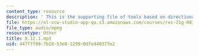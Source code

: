 ```yaml
---
content_type: resource
description: ' This is the supporting file of tools based on directional complements. '
file: https://ol-ocw-studio-app-qa.s3.amazonaws.com/courses/res-21g-003-learning-chinese-a-foundation-course-in-mandarin-spring-2011/447f7f997b1853e812990dfed4037fe2_8.12.1.mp3
file_type: audio/mpeg
resourcetype: Other
title: 8.12.1.mp3
uid: 447f7f99-7b18-53e8-1299-0dfed4037fe2
---
```

